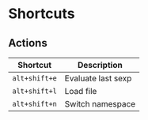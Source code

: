 # Shortcuts

## Actions

| Shortcut      | Description        |
|---------------|--------------------|
| `alt+shift+e` | Evaluate last sexp |
| `alt+shift+l` | Load file          |
| `alt+shift+n` | Switch namespace   |
